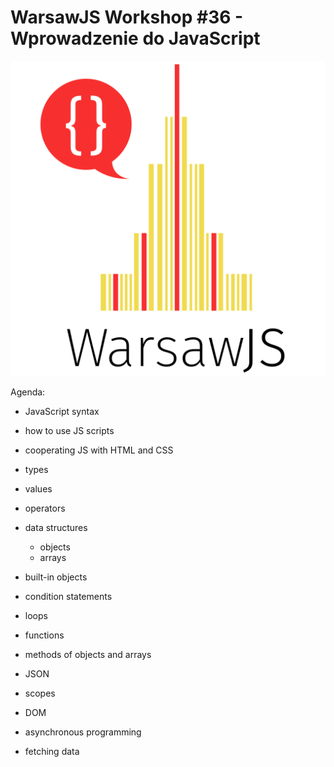# WarsawJS Workshop #36 - Wprowadzenie do JavaScript

![logo](/public/logo.svg)

Agenda:

- JavaScript syntax

- how to use JS scripts

- cooperating JS with HTML and CSS

- types

- values

- operators

- data structures
    - objects
    - arrays

- built-in objects

- condition statements

- loops

- functions

- methods of objects and arrays

- JSON

- scopes

- DOM

- asynchronous programming

- fetching data
